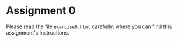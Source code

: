 
# Assignment 0

Please read the file `exercise0.html` carefully, where you can find this assignment's instructions.
